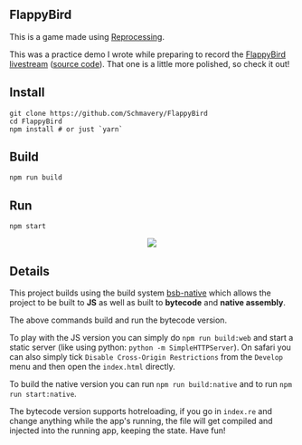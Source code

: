 FlappyBird
---

This is a game made using [Reprocessing](https://github.com/schmavery/reprocessing).

This was a practice demo I wrote while preparing to record the [FlappyBird livestream](https://www.youtube.com/watch?v=5aD3aPvNpyQ) ([source code](https://github.com/bsansouci/reprocessing-example/tree/livestream-flappybird)). That one is a little more polished, so check it out!

## Install
```
git clone https://github.com/Schmavery/FlappyBird
cd FlappyBird
npm install # or just `yarn`
```


## Build
```
npm run build
```


## Run
```
npm start
```

<p align="center"> 
<img src="https://user-images.githubusercontent.com/2154522/32364085-14c66842-c030-11e7-9822-288478b3291e.gif">
</p>

## Details

This project builds using the build system [bsb-native](https://github.com/bsansouci/bsb-native) which allows the project to be built to **JS** as well as built to **bytecode** and **native assembly**.

The above commands build and run the bytecode version. 

To play with the JS version you can simply do `npm run build:web` and start a static server (like using python: `python -m SimpleHTTPServer`). On safari you can also simply tick `Disable Cross-Origin Restrictions` from the `Develop` menu and then open the `index.html` directly.

To build the native version you can run `npm run build:native` and to run `npm run start:native`.

The bytecode version supports hotreloading, if you go in `index.re` and change anything while the app's running, the file will get compiled and injected into the running app, keeping the state. Have fun!
